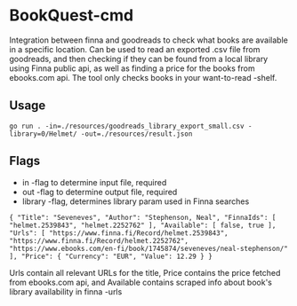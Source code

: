 # BookQuest-cmd
Integration between finna and goodreads to check what books are available in a specific location. Can be used to read an exported .csv file from goodreads,
and then checking if they can be found from a local library using Finna public api, as well as finding a price for the books from ebooks.com api. The tool only checks books in your want-to-read -shelf.

## Usage

`
go run . -in=./resources/goodreads_library_export_small.csv -library=0/Helmet/ -out=./resources/result.json
`

## Flags

- in -flag to determine input file, required
- out -flag to determine output file, required
- library -flag, determines library param used in Finna searches

`
{
	"Title": "Seveneves",
	"Author": "Stephenson, Neal",
	"FinnaIds": [
		"helmet.2539843",
		"helmet.2252762"
	],
	"Available": [
		false,
		true
	],
	"Urls": [
		"https://www.finna.fi/Record/helmet.2539843",
		"https://www.finna.fi/Record/helmet.2252762",
		"https://www.ebooks.com/en-fi/book/1745874/seveneves/neal-stephenson/"
	],
	"Price": {
		"Currency": "EUR",
		"Value": 12.29
	}
}
`

Urls contain all relevant URLs for the title, Price contains the price fetched from ebooks.com api, 
and Available contains scraped info about book's library availability in finna -urls

